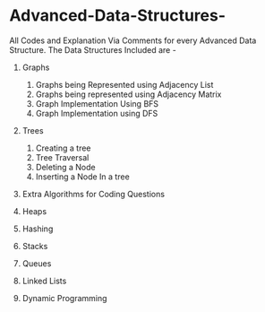 # Advanced-Data-Structures-
All Codes and Explanation Via Comments for every Advanced Data Structure.
The Data Structures Included are - 

1. Graphs 
    1. Graphs being Represented using Adjacency List 
    2. Graphs being represented using Adjacency Matrix
    3. Graph Implementation Using BFS
    4. Graph Implementation using DFS  
2. Trees 
    1. Creating a tree 
    2. Tree Traversal 
    3. Deleting a Node 
    4. Inserting a Node In a tree 

3. Extra Algorithms for Coding Questions
4. Heaps 
5. Hashing 
6. Stacks 
7. Queues 
8. Linked Lists 
9. Dynamic Programming 
